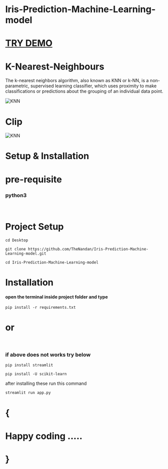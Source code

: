 # Iris-Prediction-Machine-Learning-model

# [ TRY DEMO ](https://thenandan-iris-prediction-machine-learning-model-app-h90eqy.streamlit.app/)

# K-Nearest-Neighbours
The k-nearest neighbors algorithm, also known as KNN or k-NN, is a non-parametric, supervised learning classifier, which uses proximity to make classifications or predictions about the grouping of an individual data point.

![KNN](https://user-images.githubusercontent.com/105147460/206856206-3e676343-2a53-4579-8221-5a29e58143f2.png)
# Clip
![KNN](https://user-images.githubusercontent.com/105147460/206856333-20cd6ac8-3639-4a0a-8fa6-6094a820b0ee.gif)

# Setup & Installation

# pre-requisite

### python3 <br>
<br>

# Project Setup

```
cd Desktop
```
```
git clone https://github.com/TheNandan/Iris-Prediction-Machine-Learning-model.git
```
```
cd Iris-Prediction-Machine-Learning-model
```

# Installation

#### open the terminal inside project folder and type

```
pip install -r requirements.txt
```

# or <br>
<br>

### if above does not works try below
```
pip install streamlit
```
```
pip install -U scikit-learn
```
after installing these run this command 
```
streamlit run app.py
```



# {
# Happy coding .....
# }

